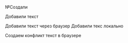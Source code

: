 №Создали 

Добавили текст

Добавили текст через браузер
Добавили текс локально

Создаем конфликт текст в браузере
